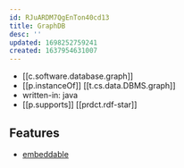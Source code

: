 ```yaml
---
id: RJuARDM7QgEnTon40cd13
title: GraphDB
desc: ''
updated: 1698252759241
created: 1637954631007
---
```


- [[c.software.database.graph]]
- [[p.instanceOf]] [[t.cs.data.DBMS.graph]]
- written-in: java
- [[p.supports]] [[prdct.rdf-star]]


## Features

- [embeddable](https://graphdb.ontotext.com/documentation/9.8/free/devhub/embeddedgraphdb.html)